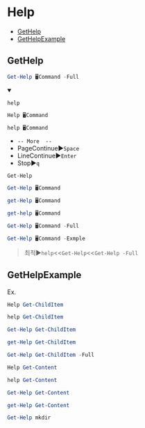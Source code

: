 # Help
- [GetHelp](#gethelp)
- [GetHelpExample](#gethelpexample)


## GetHelp
```ps1
Get-Help 🖥️Command -Full
```
<details open>
    <summary></summary>

`help`
```ps1
Help 🖥️Command
```
```ps1
help 🖥️Command
```
- `-- More  --`
- PageContinue▶️`Space`
- LineContinue▶️`Enter`
- Stop▶️`q`

`Get-Help`
```ps1
Get-Help 🖥️Command
```
```ps1
get-Help 🖥️Command
```
```ps1
get-help 🖥️Command
```
```ps1
Get-Help 🖥️Command -Full
```
```ps1
Get-Help 🖥️Command -Exmple
```

> 최적▶️`help`<<`Get-Help`<<`Get-Help -Full`
</details>


## GetHelpExample
Ex.
```ps1
Help Get-ChildItem
```
```ps1
help Get-ChildItem
```
```ps1
Get-Help Get-ChildItem
```
```ps1
get-Help Get-ChildItem
```
```ps1
Get-Help Get-ChildItem -Full
```

```ps1
Help Get-Content
```
```ps1
help Get-Content
```
```ps1
Get-Help Get-Content
```
```ps1
get-Help Get-Content
```

```ps1
Get-Help mkdir
```

